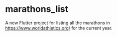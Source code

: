 # marathons_list

A new Flutter project for listing all the marathons in https://www.worldathletics.org/ for the current year.
